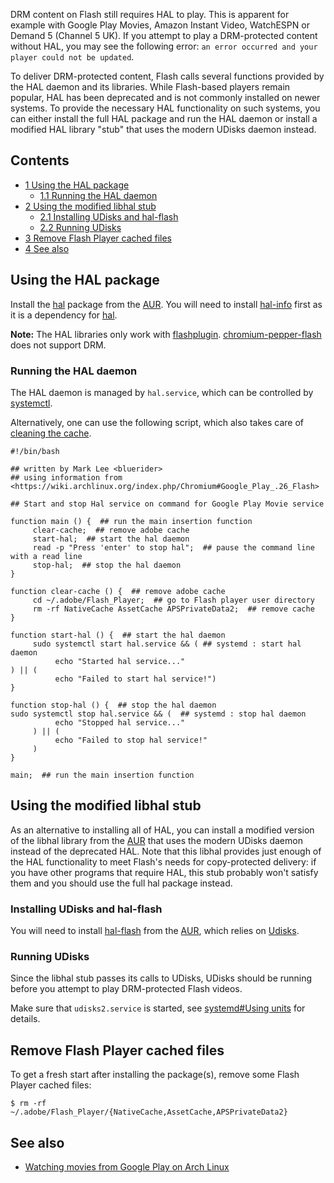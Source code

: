 DRM content on Flash still requires HAL to play. This is apparent for example with Google Play Movies, Amazon Instant Video, WatchESPN or Demand 5 (Channel 5 UK). If you attempt to play a DRM-protected content without HAL, you may see the following error: `an error occurred and your player could not be updated`.

To deliver DRM-protected content, Flash calls several functions provided by the HAL daemon and its libraries. While Flash-based players remain popular, HAL has been deprecated and is not commonly installed on newer systems. To provide the necessary HAL functionality on such systems, you can either install the full HAL package and run the HAL daemon or install a modified HAL library "stub" that uses the modern UDisks daemon instead.

## Contents

*   [1 Using the HAL package](#Using_the_HAL_package)
    *   [1.1 Running the HAL daemon](#Running_the_HAL_daemon)
*   [2 Using the modified libhal stub](#Using_the_modified_libhal_stub)
    *   [2.1 Installing UDisks and hal-flash](#Installing_UDisks_and_hal-flash)
    *   [2.2 Running UDisks](#Running_UDisks)
*   [3 Remove Flash Player cached files](#Remove_Flash_Player_cached_files)
*   [4 See also](#See_also)

## Using the HAL package

Install the [hal](https://aur.archlinux.org/packages/hal/) package from the [AUR](/index.php/AUR "AUR"). You will need to install [hal-info](https://aur.archlinux.org/packages/hal-info/) first as it is a dependency for [hal](https://aur.archlinux.org/packages/hal/).

**Note:** The HAL libraries only work with [flashplugin](https://www.archlinux.org/packages/?name=flashplugin). [chromium-pepper-flash](https://aur.archlinux.org/packages/chromium-pepper-flash/) does not support DRM.

### Running the HAL daemon

The HAL daemon is managed by `hal.service`, which can be controlled by [systemctl](/index.php/Systemd#Using_units "Systemd").

Alternatively, one can use the following script, which also takes care of [cleaning the cache](#Remove_Flash_Player_cached_files).

```
#!/bin/bash

## written by Mark Lee <bluerider>
## using information from <https://wiki.archlinux.org/index.php/Chromium#Google_Play_.26_Flash>

## Start and stop Hal service on command for Google Play Movie service

function main () {  ## run the main insertion function
     clear-cache;  ## remove adobe cache
     start-hal;  ## start the hal daemon
     read -p "Press 'enter' to stop hal";  ## pause the command line with a read line
     stop-hal;  ## stop the hal daemon
}

function clear-cache () {  ## remove adobe cache
     cd ~/.adobe/Flash_Player;  ## go to Flash player user directory
     rm -rf NativeCache AssetCache APSPrivateData2;  ## remove cache
}

function start-hal () {  ## start the hal daemon
     sudo systemctl start hal.service && ( ## systemd : start hal daemon
          echo "Started hal service..."
) || (
          echo "Failed to start hal service!") 
}

function stop-hal () {  ## stop the hal daemon
sudo systemctl stop hal.service && (  ## systemd : stop hal daemon
          echo "Stopped hal service..."
     ) || (
          echo "Failed to stop hal service!"
     )
}

main;  ## run the main insertion function

```

## Using the modified libhal stub

As an alternative to installing all of HAL, you can install a modified version of the libhal library from the [AUR](/index.php/AUR "AUR") that uses the modern UDisks daemon instead of the deprecated HAL. Note that this libhal provides just enough of the HAL functionality to meet Flash's needs for copy-protected delivery: if you have other programs that require HAL, this stub probably won't satisfy them and you should use the full hal package instead.

### Installing UDisks and hal-flash

You will need to install [hal-flash](https://aur.archlinux.org/packages/hal-flash/) from the [AUR](/index.php/AUR "AUR"), which relies on [Udisks](/index.php/Udisks "Udisks").

### Running UDisks

Since the libhal stub passes its calls to UDisks, UDisks should be running before you attempt to play DRM-protected Flash videos.

Make sure that `udisks2.service` is started, see [systemd#Using units](/index.php/Systemd#Using_units "Systemd") for details.

## Remove Flash Player cached files

To get a fresh start after installing the package(s), remove some Flash Player cached files:

```
$ rm -rf ~/.adobe/Flash_Player/{NativeCache,AssetCache,APSPrivateData2}

```

## See also

*   [Watching movies from Google Play on Arch Linux](http://isenmann.blogspot.gr/2012/08/watching-movies-from-google-play-with.html)